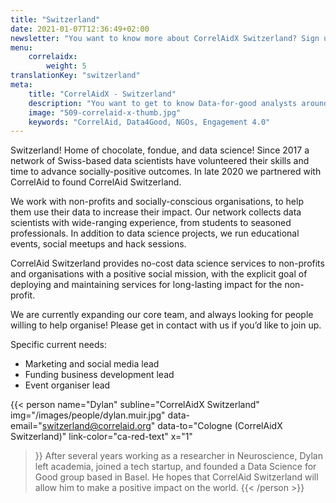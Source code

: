 ```yaml
---
title: "Switzerland"
date: 2021-01-07T12:36:49+02:00
newsletter: "You want to know more about CorrelAidX Switzerland? Sign up for our Newsletter!"
menu: 
    correlaidx:
        weight: 5
translationKey: "switzerland"
meta:
    title: "CorrelAidX - Switzerland"
    description: "You want to get to know Data-for-good analysts around you and use data for social good? In this case, you are interested in CorrelAidX!"
    image: "509-correlaid-x-thumb.jpg"
    keywords: "CorrelAid, Data4Good, NGOs, Engagement 4.0"
---
```


Switzerland! Home of chocolate, fondue, and data science! Since 2017 a network of Swiss-based data scientists have volunteered their skills and time to advance socially-positive outcomes. In late 2020 we partnered with CorrelAid to found CorrelAid Switzerland.
 
We work with non-profits and socially-conscious organisations, to help them use their data to increase their impact. Our network collects data scientists with wide-ranging experience, from students to seasoned professionals. In addition to data science projects, we run educational events, social meetups and hack sessions.
 
CorrelAid Switzerland provides no-cost data science services to non-profits and organisations with a positive social mission, with the explicit goal of deploying and maintaining services for long-lasting impact for the non-profit.
 
We are currently expanding our core team, and always looking for people willing to help organise! Please get in contact with us if you’d like to join up.
 
Specific current needs:
* Marketing and social media lead
* Funding business development lead
* Event organiser lead
 


{{< person 
    name="Dylan"
    subline="CorrelAidX Switzerland"
    img="/images/people/dylan.muir.jpg"
    data-email="switzerland@correlaid.org"
    data-to="Cologne (CorrelAidX Switzerland)"
    link-color="ca-red-text"
    x="1"
>}}
After several years working as a researcher in Neuroscience, Dylan left academia, joined a tech startup, and founded a Data Science for Good group based in Basel. He hopes that CorrelAid Switzerland will allow him to make a positive impact on the world.
{{< /person >}}



